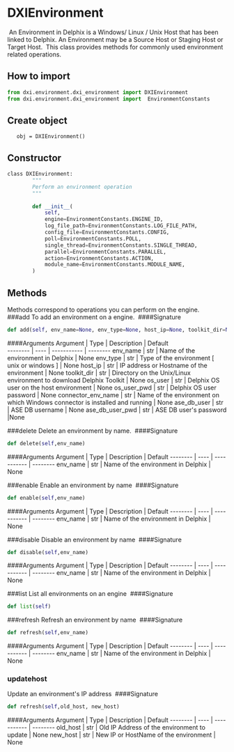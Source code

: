 # DXIEnvironment
​
An Environment in Delphix is a Windows/ Linux / Unix Host that has been linked to Delphix. 
An Environment may be a Source Host or Staging Host or Target Host.
​
This class provides methods for commonly used environment related operations.
​

How to import
----------
```python
from dxi.environment.dxi_environment import DXIEnvironment
from dxi.environment.dxi_environment import  EnvironmentConstants
```

Create object
----------

```
   obj = DXIEnvironment() 
```

Constructor
----------
```python
​class DXIEnvironment:
        """
        Perform an environment operation
        """
        
        def __init__(
            self,
            engine=EnvironmentConstants.ENGINE_ID,
            log_file_path=EnvironmentConstants.LOG_FILE_PATH,
            config_file=EnvironmentConstants.CONFIG,
            poll=EnvironmentConstants.POLL,
            single_thread=EnvironmentConstants.SINGLE_THREAD,
            parallel=EnvironmentConstants.PARALLEL,
            action=EnvironmentConstants.ACTION,
            module_name=EnvironmentConstants.MODULE_NAME,
        )

```

Methods
----------
Methods correspond to operations you can perform on the engine.   
​
###add 
To add an environment on a engine.
​
####Signature
```python
def add(self, env_name=None, env_type=None, host_ip=None, toolkit_dir=None, os_user=None, os_user_pwd=None, connector_env_name=None, ase_db_user=None, ase_db_user_pwd=None,)
```
####Arguments
Argument | Type | Description | Default    
-------- | ---- | ----------- | -------- 
env_name | str | Name of the environment in Delphix | None 
env_type | str | Type of the environment [ unix or windows ] | None 
host_ip | str | IP address or Hostname of the environment | None 
toolkit_dir | str | Directory on the Unix/Linux environment to download Delphix Toolkit | None 
os_user | str | Delphix OS user on the host environment | None 
os_user_pwd | str | Delphix OS user password | None 
connector_env_name | str | Name of the environment on which Windows connector is installed and running | None
ase_db_user | str | ASE DB username | None
ase_db_user_pwd | str | ASE DB user's password |None
​


###​delete 
Delete an environment by name.
​
####Signature
```python
def delete(self,env_name)
```
####Arguments
Argument | Type | Description | Default 
-------- | ---- | ----------- | -------- 
env_name | str | Name of the environment in Delphix | None 


###enable 
Enable an environment by name
​
####Signature
```python
def enable(self,env_name)
```
####Arguments
Argument | Type | Description | Default 
-------- | ---- | ----------- | -------- 
env_name | str | Name of the environment in Delphix | None 
​


###disable 
Disable an environment by name
​
####Signature
```python
def disable(self,env_name)
```
####Arguments
Argument | Type | Description | Default 
-------- | ---- | ----------- | -------- 
env_name | str | Name of the environment in Delphix | None 
​


###list 
List all environments on an engine
​
####Signature
```python
def list(self)
```

###refresh 
Refresh an environment by name
​
####Signature
```python
def refresh(self,env_name)
```
####Arguments
Argument | Type | Description | Default 
-------- | ---- | ----------- | -------- 
env_name | str | Name of the environment in Delphix | None 


### updatehost 
Update an environment's IP address
​
####Signature
```python
def refresh(self,old_host, new_host)
```
####Arguments
Argument | Type | Description | Default 
-------- | ---- | ----------- | -------- 
old_host | str | Old IP Address of the environment to update | None 
new_host | str | New IP or HostName of the environment | None 